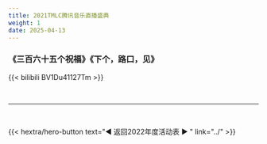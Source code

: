 ```yaml
---
title: 2021TMLC腾讯音乐直播盛典
weight: 1
date: 2025-04-13
---
```



### 《三百六十五个祝福》《下个，路口，见》

{{< bilibili BV1Du41127Tm >}}


<br>
<hr>
<br>


{{< hextra/hero-button text="◀ 返回2022年度活动表 ▶ " link="../" >}}



